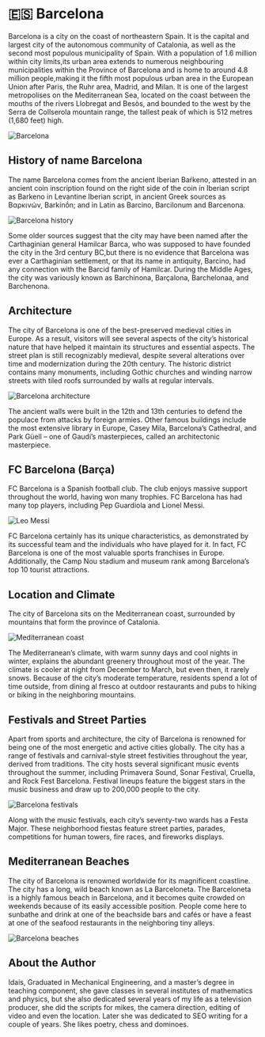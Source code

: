 # 🇪🇸 Barcelona

Barcelona is a city on the coast of northeastern Spain. It is the capital and largest city of the autonomous community of Catalonia, as well as the second most populous municipality of Spain. With a population of 1.6 million within city limits,its urban area extends to numerous neighbouring municipalities within the Province of Barcelona and is home to around 4.8 million people,making it the fifth most populous urban area in the European Union after Paris, the Ruhr area, Madrid, and Milan. It is one of the largest metropolises on the Mediterranean Sea, located on the coast between the mouths of the rivers Llobregat and Besòs, and bounded to the west by the Serra de Collserola mountain range, the tallest peak of which is 512 metres (1,680 feet) high.

![Barcelona](_static/images/barcelona/barcelona-city.jpg)

## History of name Barcelona

The name Barcelona comes from the ancient Iberian Baŕkeno, attested in an ancient coin inscription found on the right side of the coin in Iberian script as Barkeno in Levantine Iberian script, in ancient Greek sources as Βαρκινών, Barkinṓn; and in Latin as Barcino, Barcilonum and Barcenona.

![Barcelona history](_static/images/barcelona/history.jpg)

Some older sources suggest that the city may have been named after the Carthaginian general Hamilcar Barca, who was supposed to have founded the city in the 3rd century BC,but there is no evidence that Barcelona was ever a Carthaginian settlement, or that its name in antiquity, Barcino, had any connection with the Barcid family of Hamilcar. During the Middle Ages, the city was variously known as Barchinona, Barçalona, Barchelonaa, and Barchenona.

## Architecture

The city of Barcelona is one of the best-preserved medieval cities in Europe. As a result, visitors will see several aspects of the city’s historical nature that have helped it maintain its structures and essential aspects. The street plan is still recognizably medieval, despite several alterations over time and modernization during the 20th century.
The historic district contains many monuments, including Gothic churches and winding narrow streets with tiled roofs surrounded by walls at regular intervals.

![Barcelona architecture](_static/images/barcelona/architecture.jpg)

The ancient walls were built in the 12th and 13th centuries to defend the populace from attacks by foreign armies. Other famous buildings include the most extensive library in Europe, Casey Mila, Barcelona’s Cathedral, and Park Güell – one of Gaudí’s masterpieces, called an architectonic masterpiece.

## FC Barcelona (Barça)

FC Barcelona is a Spanish football club. The club enjoys massive support throughout the world, having won many trophies. FC Barcelona has had many top players, including Pep Guardiola and Lionel Messi.

![Leo Messi](_static/images/barcelona/messi.jpg)

FC Barcelona certainly has its unique characteristics, as demonstrated by its successful team and the individuals who have played for it. In fact, FC Barcelona is one of the most valuable sports franchises in Europe. Additionally, the Camp Nou stadium and museum rank among Barcelona’s top 10 tourist attractions.

## Location and Climate

The city of Barcelona sits on the Mediterranean coast, surrounded by mountains that form the province of Catalonia.

![Mediterranean coast](_static/images/barcelona/climate.jpg)

The Mediterranean’s climate, with warm sunny days and cool nights in winter, explains the abundant greenery throughout most of the year. The climate is cooler at night from December to March, but even then, it rarely snows.
Because of the city’s moderate temperature, residents spend a lot of time outside, from dining al fresco at outdoor restaurants and pubs to hiking or biking in the neighboring mountains.

## Festivals and Street Parties

Apart from sports and architecture, the city of Barcelona is renowned for being one of the most energetic and active cities globally. The city has a range of festivals and carnival-style street festivities throughout the year, derived from traditions.
The city hosts several significant music events throughout the summer, including Primavera Sound, Sonar Festival, Cruella, and Rock Fest Barcelona. Festival lineups feature the biggest stars in the music business and draw up to 200,000 people to the city.

![Barcelona festivals](_static/images/barcelona/festival.jpg)

Along with the music festivals, each city’s seventy-two wards has a Festa Major. These neighborhood fiestas feature street parties, parades, competitions for human towers, fire races, and fireworks displays.

## Mediterranean Beaches

The city of Barcelona is renowned worldwide for its magnificent coastline. The city has a long, wild beach known as La Barceloneta. The Barceloneta is a highly famous beach in Barcelona, and it becomes quite crowded on weekends because of its easily accessible position. People come here to sunbathe and drink at one of the beachside bars and cafés or have a feast at one of the seafood restaurants in the neighboring tiny alleys.

![Barcelona beaches](_static/images/barcelona/beaches.jpg)

## About the Author

Idais, Graduated in Mechanical Engineering, and a master’s degree in teaching component, she gave classes in several institutes of mathematics and physics, but she also dedicated several years of my life as a television producer, she did the scripts for mikes, the camera direction, editing of video and even the location. Later she was dedicated to SEO writing for a couple of years. She likes poetry, chess and dominoes.
